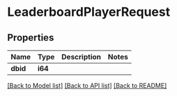 # LeaderboardPlayerRequest

## Properties

Name | Type | Description | Notes
------------ | ------------- | ------------- | -------------
**dbid** | **i64** |  | 

[[Back to Model list]](../README.md#documentation-for-models) [[Back to API list]](../README.md#documentation-for-api-endpoints) [[Back to README]](../README.md)


